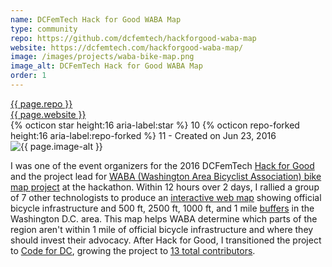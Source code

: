 ```yaml
---
name: DCFemTech Hack for Good WABA Map
type: community
repo: https://github.com/dcfemtech/hackforgood-waba-map
website: https://dcfemtech.com/hackforgood-waba-map/
image: /images/projects/waba-bike-map.png
image_alt: DCFemTech Hack for Good WABA Map
order: 1
---
```


<div class="project-info">
    <a href="{{ page.repo }}">{{ page.repo }}</a><br/>
    <a href="{{ page.website }}">{{ page.website }}</a><br/>
    {% octicon star height:16 aria-label:star %} 10
    {% octicon repo-forked height:16 aria-label:repo-forked %} 11
    - Created on Jun 23, 2016
</div>
<img alt="{{ page.image-alt }}" src="{{ page.image }}" />

I was one of the event organizers for the 2016 DCFemTech [Hack for Good](http://dcfemtech.com/hackforgood) and the project lead for [WABA (Washington Area Bicyclist Association) bike map project](https://github.com/dcfemtech/hackforgood-waba-map) at the hackathon. Within 12 hours over 2 days, I rallied a group of 7 other technologists to produce an [interactive web map](https://dcfemtech.com/hackforgood-waba-map/) showing official bicycle infrastructure and 500 ft, 2500 ft, 1000 ft, and 1 mile [buffers](https://turfjs.org/docs/#buffer) in the Washington D.C. area. This map helps WABA determine which parts of the region aren't within 1 mile of official bicycle infrastructure and where they should invest their advocacy. After Hack for Good, I transitioned the project to [Code for DC](https://codefordc.org/), growing the project to [13 total contributors](https://github.com/dcfemtech/hackforgood-waba-map/graphs/contributors).